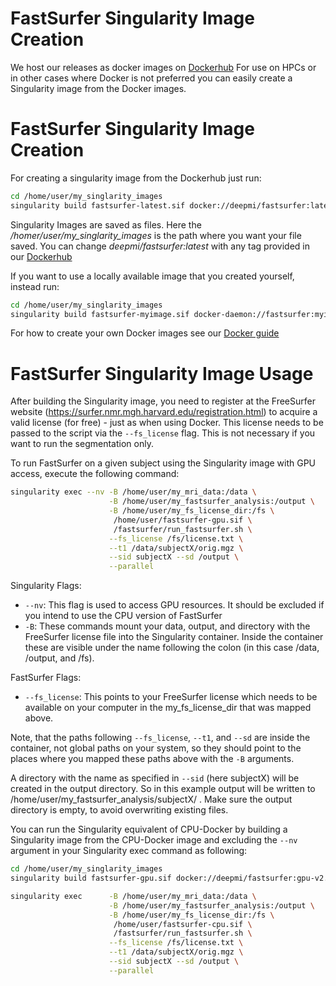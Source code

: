 # FastSurfer Singularity Image Creation

We host our releases as docker images on [Dockerhub](https://hub.docker.com/r/deepmi/fastsurfer/tags)
For use on HPCs or in other cases where Docker is not preferred you can easily create a Singularity image from the Docker images. 

# FastSurfer Singularity Image Creation
For creating a singularity image from the Dockerhub just run: 

```bash
cd /home/user/my_singlarity_images
singularity build fastsurfer-latest.sif docker://deepmi/fastsurfer:latest
```

Singularity Images are saved as files. Here the _/homer/user/my_singlarity_images_ is the path where you want your file saved.
You can change _deepmi/fastsurfer:latest_ with any tag provided in our [Dockerhub](https://hub.docker.com/r/deepmi/fastsurfer/tags)

If you want to use a locally available image that you created yourself, instead run:

```bash
cd /home/user/my_singlarity_images
singularity build fastsurfer-myimage.sif docker-daemon://fastsurfer:myimage
```

For how to create your own Docker images see our [Docker guide](../Docker/README.md)

# FastSurfer Singularity Image Usage

After building the Singularity image, you need to register at the FreeSurfer website (https://surfer.nmr.mgh.harvard.edu/registration.html) to acquire a valid license (for free) - just as when using Docker. This license needs to be passed to the script via the `--fs_license` flag. This is not necessary if you want to run the segmentation only.

To run FastSurfer on a given subject using the Singularity image with GPU access, execute the following command:

```bash
singularity exec --nv -B /home/user/my_mri_data:/data \
                      -B /home/user/my_fastsurfer_analysis:/output \
                      -B /home/user/my_fs_license_dir:/fs \
                       /home/user/fastsurfer-gpu.sif \
                       /fastsurfer/run_fastsurfer.sh \
                      --fs_license /fs/license.txt \
                      --t1 /data/subjectX/orig.mgz \
                      --sid subjectX --sd /output \
                      --parallel
```
Singularity Flags:
* `--nv`: This flag is used to access GPU resources. It should be excluded if you intend to use the CPU version of FastSurfer
* `-B`: These commands mount your data, output, and directory with the FreeSurfer license file into the Singularity container. Inside the container these are visible under the name following the colon (in this case /data, /output, and /fs). 

FastSurfer Flags:
* `--fs_license`: This points to your FreeSurfer license which needs to be available on your computer in the my_fs_license_dir that was mapped above. 

Note, that the paths following `--fs_license`, `--t1`, and `--sd` are inside the container, not global paths on your system, so they should point to the places where you mapped these paths above with the `-B` arguments. 

A directory with the name as specified in `--sid` (here subjectX) will be created in the output directory. So in this example output will be written to /home/user/my_fastsurfer_analysis/subjectX/ . Make sure the output directory is empty, to avoid overwriting existing files. 

You can run the Singularity equivalent of CPU-Docker by building a Singularity image from the CPU-Docker image and excluding the `--nv` argument in your Singularity exec command as following:

```bash
cd /home/user/my_singlarity_images
singularity build fastsurfer-gpu.sif docker://deepmi/fastsurfer:gpu-v2.0.0

singularity exec      -B /home/user/my_mri_data:/data \
                      -B /home/user/my_fastsurfer_analysis:/output \
                      -B /home/user/my_fs_license_dir:/fs \
                       /home/user/fastsurfer-cpu.sif \
                       /fastsurfer/run_fastsurfer.sh \
                      --fs_license /fs/license.txt \
                      --t1 /data/subjectX/orig.mgz \
                      --sid subjectX --sd /output \
                      --parallel
```
